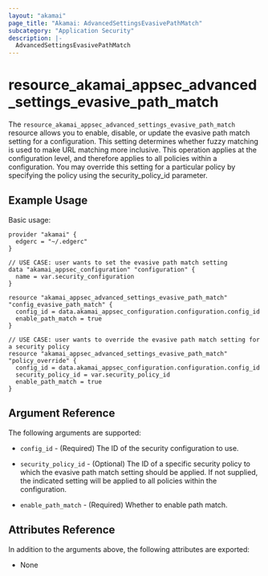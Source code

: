 ```yaml
---
layout: "akamai"
page_title: "Akamai: AdvancedSettingsEvasivePathMatch"
subcategory: "Application Security"
description: |-
  AdvancedSettingsEvasivePathMatch
---
```


# resource_akamai_appsec_advanced_settings_evasive_path_match

The `resource_akamai_appsec_advanced_settings_evasive_path_match` resource allows you to enable, disable, or update the evasive path match setting for a configuration. This setting determines whether fuzzy matching is used to make URL matching more inclusive.
This operation applies at the configuration level, and therefore applies to all policies within a configuration. You may override this setting for a particular policy by specifying the policy using the security_policy_id parameter.

## Example Usage

Basic usage:

```hcl
provider "akamai" {
  edgerc = "~/.edgerc"
}

// USE CASE: user wants to set the evasive path match setting
data "akamai_appsec_configuration" "configuration" {
  name = var.security_configuration
}

resource "akamai_appsec_advanced_settings_evasive_path_match" "config_evasive_path_match" {
  config_id = data.akamai_appsec_configuration.configuration.config_id
  enable_path_match = true
}

// USE CASE: user wants to override the evasive path match setting for a security policy
resource "akamai_appsec_advanced_settings_evasive_path_match" "policy_override" {
  config_id = data.akamai_appsec_configuration.configuration.config_id
  security_policy_id = var.security_policy_id
  enable_path_match = true
}
```

## Argument Reference

The following arguments are supported:

* `config_id` - (Required) The ID of the security configuration to use.

* `security_policy_id` - (Optional) The ID of a specific security policy to which the evasive path match setting should be applied. If not supplied, the indicated setting will be applied to all policies within the configuration.

* `enable_path_match` - (Required) Whether to enable path match.

## Attributes Reference

In addition to the arguments above, the following attributes are exported:

* None

